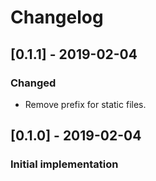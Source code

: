 # Changelog

## [0.1.1] - 2019-02-04
### Changed
- Remove prefix for static files.

## [0.1.0] - 2019-02-04
### Initial implementation

